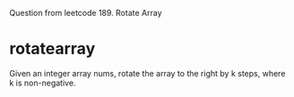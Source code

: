 Question from leetcode
189. Rotate Array
# rotatearray
Given an integer array nums, rotate the array to the right by k steps, where k is non-negative.
